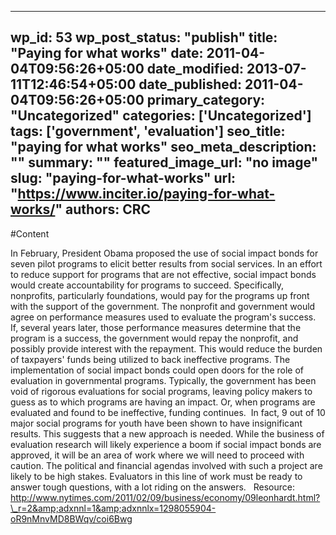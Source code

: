 
---
wp_id: 53
wp_post_status: "publish" 
title: "Paying for what works"
date: 2011-04-04T09:56:26+05:00
date_modified: 2013-07-11T12:46:54+05:00
date_published: 2011-04-04T09:56:26+05:00
primary_category: "Uncategorized"
categories: ['Uncategorized'] 
tags: ['government', 'evaluation']
seo_title: "paying for what works"
seo_meta_description: ""
summary: ""
featured_image_url: "no image"
slug: "paying-for-what-works"
url: "https://www.inciter.io/paying-for-what-works/"
authors: CRC
---

#Content

In February, President Obama proposed the use of social impact bonds for seven pilot programs to elicit better results from social services. In an effort to reduce support for programs that are not effective, social impact bonds would create accountability for programs to succeed. Specifically, nonprofits, particularly foundations, would pay for the programs up front with the support of the government. The nonprofit and government would agree on performance measures used to evaluate the program's success. If, several years later, those performance measures determine that the program is a success, the government would repay the nonprofit, and possibly provide interest with the repayment. This would reduce the burden of taxpayers' funds being utilized to back ineffective programs.
The implementation of social impact bonds could open doors for the role of evaluation in governmental programs. Typically, the government has been void of rigorous evaluations for social programs, leaving policy makers to guess as to which programs are having an impact. Or, when programs are evaluated and found to be ineffective, funding continues.&nbsp; In fact, 9 out of 10 major social programs for youth have been shown to have insignificant results. This suggests that a new approach is needed.
While the business of evaluation research will likely experience a boom if social impact bonds are approved, it will be an area of work where we will need to proceed with caution. The political and financial agendas involved with such a project are likely to be high stakes. Evaluators in this line of work must be ready to answer tough questions, with a lot riding on the answers.
&nbsp;
Resource: <a href="http://www.nytimes.com/2011/02/09/business/economy/09leonhardt.html?_r=2&amp;adxnnl=1&amp;adxnnlx=1298055904-oR9nMnvMD8BWqv/coi6Bwg" target="_blank">http://www.nytimes.com/2011/02/09/business/economy/09leonhardt.html?\_r=2&amp;adxnnl=1&amp;adxnnlx=1298055904-oR9nMnvMD8BWqv/coi6Bwg</a>

